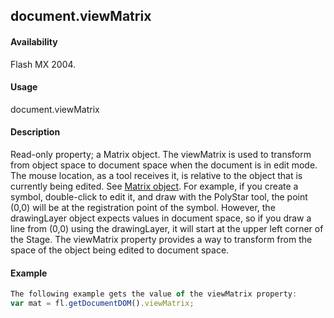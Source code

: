 ## document.viewMatrix

#### Availability

Flash MX 2004.

#### Usage

document.viewMatrix

#### Description

Read-only property; a Matrix object. The viewMatrix is used to transform from object space to document space when the document is in edit mode. The mouse location, as a tool receives it, is relative to the object that is currently being edited. See [Matrix object](#!AdobeDocs/developers-animatesdk-docs/master/Matrix_object/matrix_summary.md).
For example, if you create a symbol, double-click to edit it, and draw with the PolyStar tool, the point (0,0) will be at the registration point of the symbol. However, the drawingLayer object expects values in document space, so if you draw a line from (0,0) using the drawingLayer, it will start at the upper left corner of the Stage. The viewMatrix property provides a way to transform from the space of the object being edited to document space.

#### Example

```javascript
The following example gets the value of the viewMatrix property:
var mat = fl.getDocumentDOM().viewMatrix;

```